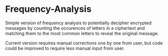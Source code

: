 # Frequency-Analysis

Simple version of frequency analysis to potentially decipher encrypted messages by counting the occurences of letters in a ciphertext and matching them to the most common letters to reveal the original message.

Current version requires manual corrections one by one from user, but code could be improved to require less manual input from user.

